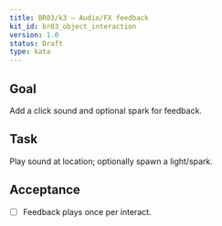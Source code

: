 ```yaml
---
title: BR03/k3 — Audio/FX feedback
kit_id: br03_object_interaction
version: 1.0
status: Draft
type: kata
---
```

## Goal
Add a click sound and optional spark for feedback.
## Task
Play sound at location; optionally spawn a light/spark.
## Acceptance
- [ ] Feedback plays once per interact.